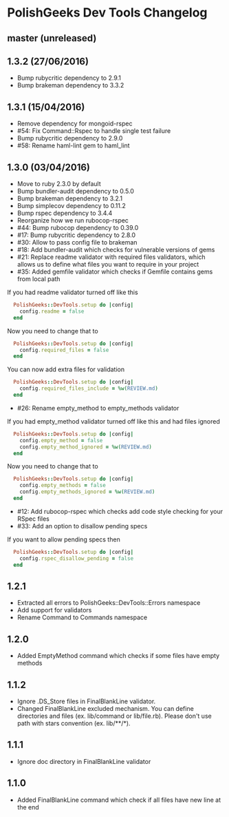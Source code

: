 # PolishGeeks Dev Tools Changelog

## master (unreleased)

## 1.3.2 (27/06/2016)

- Bump rubycritic dependency to 2.9.1
- Bump brakeman dependency to 3.3.2

## 1.3.1 (15/04/2016)

- Remove dependency for mongoid-rspec
- #54: Fix Command::Rspec to handle single test failure
- Bump rubycritic dependency to 2.9.0
- #58: Rename haml-lint gem to haml_lint

## 1.3.0 (03/04/2016)

- Move to ruby 2.3.0 by default
- Bump bundler-audit dependency to 0.5.0
- Bump brakeman dependency to 3.2.1
- Bump simplecov dependency to 0.11.2
- Bump rspec dependency to 3.4.4
- Reorganize how we run rubocop-rspec
- #44: Bump rubocop dependency to 0.39.0
- #17: Bump rubycritic dependency to 2.8.0
- #30: Allow to pass config file to brakeman
- #18: Add bundler-audit which checks for vulnerable versions of gems
- #21: Replace readme validator with required files validators, which allows us to
  define what files you want to require in your project
- #35: Added gemfile validator which checks if Gemfile contains gems from local path

If you had readme validator turned off like this
```ruby
  PolishGeeks::DevTools.setup do |config|
    config.readme = false
  end
```
Now you need to change that to
```ruby
  PolishGeeks::DevTools.setup do |config|
    config.required_files = false
  end
```
You can now add extra files for validation
```ruby
  PolishGeeks::DevTools.setup do |config|
    config.required_files_include = %w(REVIEW.md)
  end
```

- #26: Rename empty_method to empty_methods validator

If you had empty_method validator turned off like this and had files ignored
```ruby
  PolishGeeks::DevTools.setup do |config|
    config.empty_method = false
    config.empty_method_ignored = %w(REVIEW.md)
  end
```
Now you need to change that to
```ruby
  PolishGeeks::DevTools.setup do |config|
    config.empty_methods = false
    config.empty_methods_ignored = %w(REVIEW.md)
  end
```

- #12: Add rubocop-rspec which checks add code style checking for your RSpec files
- #33: Add an option to disallow pending specs

If you want to allow pending specs then
```ruby
  PolishGeeks::DevTools.setup do |config|
    config.rspec_disallow_pending = false
  end
```

## 1.2.1

- Extracted all errors to PolishGeeks::DevTools::Errors namespace
- Add support for validators
- Rename Command to Commands namespace

## 1.2.0

- Added EmptyMethod command which checks if some files have empty methods

## 1.1.2

- Ignore .DS_Store files in FinalBlankLine validator.
- Changed FinalBlankLine excluded mechanism. You can define directories and files (ex. lib/command or lib/file.rb). Please don't use path with stars convention (ex. lib/**/*).

## 1.1.1

- Ignore doc directory in FinalBlankLine validator

## 1.1.0

- Added FinalBlankLine command which check if all files have new line at the end
